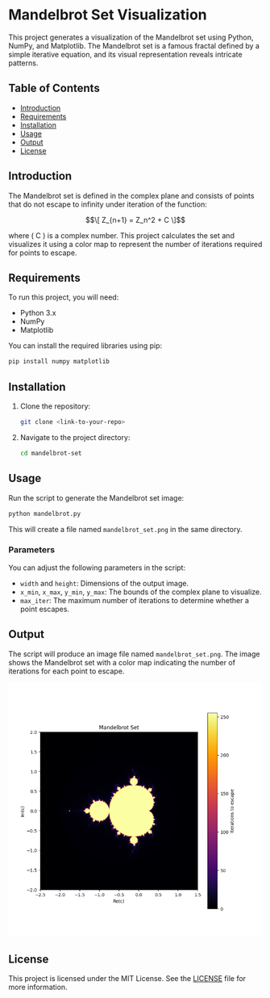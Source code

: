 # Mandelbrot Set Visualization

This project generates a visualization of the Mandelbrot set using Python, NumPy, and Matplotlib. The Mandelbrot set is a famous fractal defined by a simple iterative equation, and its visual representation reveals intricate patterns.

## Table of Contents

- [Introduction](#introduction)
- [Requirements](#requirements)
- [Installation](#installation)
- [Usage](#usage)
- [Output](#output)
- [License](#license)

## Introduction

The Mandelbrot set is defined in the complex plane and consists of points that do not escape to infinity under iteration of the function:

$$\[ Z_{n+1} = Z_n^2 + C \]$$

where \( C \) is a complex number. This project calculates the set and visualizes it using a color map to represent the number of iterations required for points to escape.

## Requirements

To run this project, you will need:

- Python 3.x
- NumPy
- Matplotlib

You can install the required libraries using pip:

```bash
pip install numpy matplotlib
```

## Installation

1. Clone the repository:

   ```bash
   git clone <link-to-your-repo>
   ```

2. Navigate to the project directory:

   ```bash
   cd mandelbrot-set
   ```

## Usage

Run the script to generate the Mandelbrot set image:

```bash
python mandelbrot.py
```

This will create a file named `mandelbrot_set.png` in the same directory.

### Parameters

You can adjust the following parameters in the script:

- `width` and `height`: Dimensions of the output image.
- `x_min`, `x_max`, `y_min`, `y_max`: The bounds of the complex plane to visualize.
- `max_iter`: The maximum number of iterations to determine whether a point escapes.

## Output

The script will produce an image file named `mandelbrot_set.png`. The image shows the Mandelbrot set with a color map indicating the number of iterations for each point to escape.

![Mandelbrot Set Example](output_example.png)

## License

This project is licensed under the MIT License. See the [LICENSE](LICENSE) file for more information.
